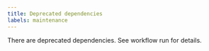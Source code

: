 ```yaml
---
title: Deprecated dependencies
labels: maintenance
---
```

There are deprecated dependencies. See workflow run for details.
